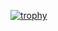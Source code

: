 

[![trophy](https://github-profile-trophy.vercel.app/?username=shengbo-ma&column=4)](https://github.com/shengbo-ma)
<!-- 
| <img align="center" src="https://github-readme-stats.vercel.app/api?username=shengbo-ma&show_icons=true&hide_border=true" /> | <img align="center" src="https://github-readme-streak-stats.herokuapp.com?user=shengbo-ma&hide_border=true&date_format=M%20j%5B%2C%20Y%5D&ring=7EDDCF&fire=7EDDCF" /> |
| ------------------------------------------------------------ | ------------------------------------------------------------ |

![](https://komarev.com/ghpvc/?username=shengbo-ma&color=brightgreen)
 -->
